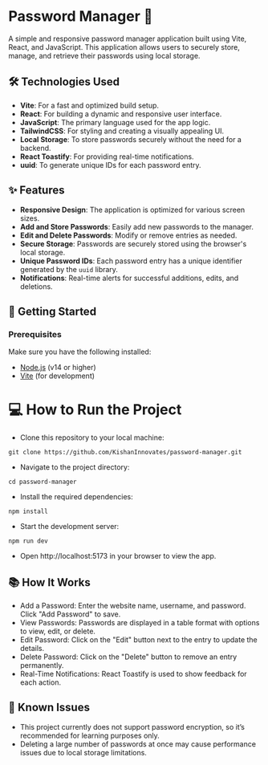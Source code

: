 # Password Manager 🔐

A simple and responsive password manager application built using Vite, React, and JavaScript. This application allows users to securely store, manage, and retrieve their passwords using local storage.

## 🛠️ Technologies Used

- **Vite**: For a fast and optimized build setup.
- **React**: For building a dynamic and responsive user interface.
- **JavaScript**: The primary language used for the app logic.
- **TailwindCSS**: For styling and creating a visually appealing UI.
- **Local Storage**: To store passwords securely without the need for a backend.
- **React Toastify**: For providing real-time notifications.
- **uuid**: To generate unique IDs for each password entry.

## ✨ Features

- **Responsive Design**: The application is optimized for various screen sizes.
- **Add and Store Passwords**: Easily add new passwords to the manager.
- **Edit and Delete Passwords**: Modify or remove entries as needed.
- **Secure Storage**: Passwords are securely stored using the browser's local storage.
- **Unique Password IDs**: Each password entry has a unique identifier generated by the `uuid` library.
- **Notifications**: Real-time alerts for successful additions, edits, and deletions.

## 🚀 Getting Started

### Prerequisites

Make sure you have the following installed:

- [Node.js](https://nodejs.org/en/) (v14 or higher)
- [Vite](https://vitejs.dev/) (for development)

# 💻 How to Run the Project

- Clone this repository to your local machine:

```
git clone https://github.com/KishanInnovates/password-manager.git
```

- Navigate to the project directory:

```
cd password-manager
```

- Install the required dependencies:

```
npm install
```

- Start the development server:

```
npm run dev
```

- Open http://localhost:5173 in your browser to view the app.

## 📚 How It Works

- Add a Password: Enter the website name, username, and password. Click "Add Password" to save.
- View Passwords: Passwords are displayed in a table format with options to view, edit, or delete.
- Edit Password: Click on the "Edit" button next to the entry to update the details.
- Delete Password: Click on the "Delete" button to remove an entry permanently.
- Real-Time Notifications: React Toastify is used to show feedback for each action.

## 🐛 Known Issues

- This project currently does not support password encryption, so it’s recommended for learning purposes only.
- Deleting a large number of passwords at once may cause performance issues due to local storage limitations.
